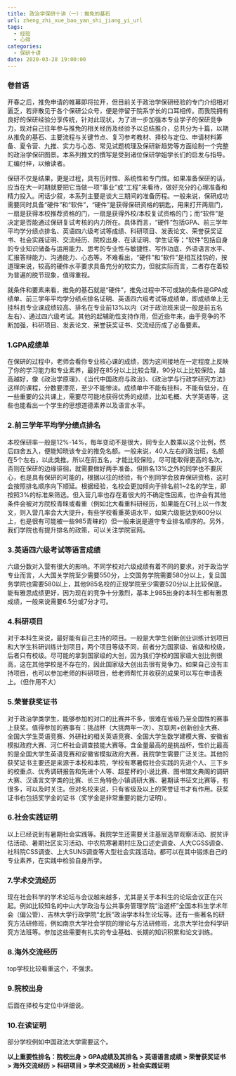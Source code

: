 ```yaml
---
title: 政治学保研十讲（一）：推免的基石
url: zheng_zhi_xue_bao_yan_shi_jiang_yi_url
tags:
  - 经验
  - 心得
categories:
  - 保研十讲
date: 2020-03-28 19:00:00
---
```


### 卷首语

开春之后，推免申请的帷幕即将拉开，但目前关于政治学保研经验的专门介绍相对匮乏，若非散见于各个保研公众号，便是停留于院系学长的口耳相传。而我院拥有良好的保研经验分享传统，针对此现状，为了进一步加强本专业学子的保研竞争力，现对自己往年参与推免的相关经历及经验予以总结推介，总共分为十篇，以期从推免的基石、主要流程与关键节点、复习参考教材、择校与定位、申请材料筹备、夏令营、九推、实力与心态、常见试题梳理及保研新趋势等方面绘制一个完整的政治学保研图景。本系列推文的撰写是受到诸位保研学姐学长们的启发与指导。汇编付梓，以飨读者。

保研不仅是结果，更是过程，具有历时性、系统性和专门性。如果准备保研的话，应当在大一时期就要把它当做一项“事业”或“工程”来看待，做好充分的心理准备和精力投入。闲话少叙，本系列主要是谈大三期间的准备历程。一般来说，保研成功需要同时具备“硬件”和“软件”，“硬件”是获得保研资格的钥匙，用来打开两扇门，一扇是获得本校推荐资格的门，一扇是获得外校/本校复试资格的门；而“软件”是决定是否能通过保研复试考核的内力所在。具体而言，“硬件”包括GPA、前三学年平均学分绩点排名、英语四六级考试等成绩、科研项目、发表论文、荣誉获奖证书、社会实践证明、交流经历、院校出身、在读证明、学生证等；“软件”包括自身的专业知识储备与运用能力、思考的专业性与敏捷性、写作功底、外语语言水平、汇报答辩能力、沟通能力、心态等。不难看出，“硬件”和“软件”是相互挂钩的，按道理来说，较高的硬件水平要求具备充分的软实力，但就实际而言，二者存在着较为普遍的脱节现象，值得重视。

就条件和要素来看，推免的基石就是“硬件”，推免过程中不可或缺的条件是GPA成绩单、前三学年平均学分绩点排名证明、英语四六级考试等成绩单，即成绩单上无挂科且专业课成绩较高、排名在专业前13%以内（对于政治班来说一般是前五名左右）、通过四六级考试。其他的起辅助性支持作用，但近些年来，由于竞争的不断加强，科研项目、发表论文、荣誉获奖证书、交流经历成了必备要素。

### 1.GPA成绩单

在保研的过程中，老师会看你专业核心课的成绩，因为这间接地在一定程度上反映了你的学习能力和专业素养，最好在85分以上比较合理，90分以上比较保险，越高越好，像《政治学原理》、《当代中国政府与政治》、《政治学与行政学研究方法》这样的课程，分数要漂亮，至少不能惨淡。成绩单中不能有挂科，不能有低分，在一些重要的公共课上，需要尽可能地获得优秀的成绩，比如毛概、大学英语等，这些也能看出一个学生的思想道德素养以及语言水平。

### 2.前三学年平均学分绩点排名

本校保研率一般是12%-14%，每年变动不是很大，同专业人数乘以这个比例，然后四舍五入，便能知晓该专业的推免名额。一般来说，40人左右的政治班，名额在5个左右，以此类推。所以在前五名，才能比较保险，尽可能取得更高的名次，否则在保研的边缘徘徊，就需要做好两手准备。但排名13%之外的同学也不要灰心，也是具有保研的可能的，根据以往的经验，有个别同学会放弃保研资格，这时会按照排名顺序向下顺延。根据经验，名校会更加倾向于排名前1~2名的学生，即按照3%的标准来筛选。但入营几率也存在着很大的不确定性因素，也许会有其他条件会被对方院校青睐或看重（例如北大看重科研经历，如果能在C刊上以一作发文，则入营几率会大大提升，有些学校看重英语水平，如果六级能达到600分以上，也是很有可能被一些985青睐的）但一般来说是遵守专业排名顺序的。另外，我们学院也有提升排名的政策，可以关注学院官网。

### 3.英语四六级考试等语言成绩

六级分数对入营有很大的影响。不同学校对六级成绩有着不同的要求，对于政治学专业而言，人大国关学院至少需要550分，上交国务学院需要580分以上，复旦国务学院也需要580以上，其他985名校的正规学院至少需要520分以上比较保底。能有雅思成绩更好，因为现在的竞争十分激烈，基本上985出身的本科生都有雅思成绩，一般来说需要6.5分或7分才可。

### 4.科研项目

对于本科生来说，最好能有自己主持的项目。一般是大学生创新创业训练计划项目和大学生科研训练计划项目，两个项目等级不同，前者分为国家级、省级和校级，后者只有校级。尽可能的拿到国家级的大创，因为我们学校的国家级大创比例很高，这在其他学校是不存在的，因此国家级大创出去很有竞争力。如果自己没有主持项目，也可以参加老师的科研项目，给老师帮忙并收获的成果可以写在申请表上。（但作用不大）

### 5.荣誉获奖证书

对于政治学类学生，能够参加的对口的比赛并不多，很难在省级乃至全国性的赛事上获奖。值得参加的赛事有：挑战杯（大挑两年一次）、互联网+创新创业大赛、全国大学生英语竞赛、外研社的相关英语竞赛、全国大学生数学建模大赛、安徽省模拟政府大赛、河仁杯社会调查技能大赛等。含金量最高的是挑战杯，性价比最高的是全国大学生英语竞赛和安徽省模拟政府大赛，我院学生需要广泛关注。其他的获奖证书主要还是来源于本校和本院，学校有寒暑假社会实践的先进个人、三下乡的校重点、优秀调研报告和先进个人等、超星杯的小说比赛、图书馆文典阁的调研大赛、汉语言文字类的比赛、长三角特色小镇调研大赛、暑期读书征文比赛等，有很多，可以及时关注。但对名校来说，只有省级及以上的荣誉证书才有作用。获奖证书也包括奖学金的证书（奖学金是非常重要的能力证明）。

### 6.社会实践证明

以上已经说到有暑期社会实践等。我院学生还需要关注基层选举观察活动、脱贫评估活动、暑期社区实习活动、中农院寒暑期村庄及口述史调查、人大CGSS调查、社科院CSS调查、上大SUNS调查等大型社会实践活动。都可以在其中锻炼自己的专业素养，在实践中检验自身所学。

### 7.学术交流经历

现在社会科学的学术论坛与会议越来越多，尤其是关于本科生的论坛会议正在兴起。例如比较知名的中山大学政治与公共事务管理学院“治道杯”全国本科生学术年会（偏公管）、吉林大学行政学院“北辰”政治学本科生论坛等。还有一些著名的研究方法研修班，例如南京大学社会学院的理论与方法研修班，北京大学社会科学研究方法班等。参加这些需要有扎实的专业基础、长期的知识积累和论文训练。

### 8.海外交流经历

top学校比较看重这个，不强求。

### 9.院校出身

后面在择校与定位中详细说。

### 10.在读证明

部分学校例如中国政法大学需要这个。

**以上重要性排名：院校出身 > GPA成绩及其排名 > 英语语言成绩 > 荣誉获奖证书 > 海外交流经历 > 科研项目 > 学术交流经历 > 社会实践证明**

<!-- more -->
